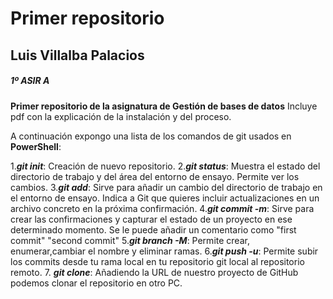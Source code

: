 # Primer repositorio
## Luis Villalba Palacios
##### 1º ASIR A

**Primer repositorio de la asignatura de Gestión de bases de datos**
Incluye pdf con la explicación de la instalación y del proceso.

A continuación expongo una lista de los comandos de git usados en **PowerShell**:

1.***git init***: Creación de nuevo repositorio.
2.***git status***: Muestra el estado del directorio de trabajo y del área del entorno de ensayo. Permite ver los cambios.
3.***git add***: Sirve para añadir un cambio del directorio de trabajo en el entorno de ensayo. Indica a Git que quieres incluir actualizaciones en un archivo concreto en la próxima confirmación.
4.***git commit -m***: Sirve para crear las confirmaciones y capturar el estado de un proyecto en ese determinado momento. Se le puede añadir un comentario como "first commit" "second commit"
5.***git branch -M***: Permite crear, enumerar,cambiar el nombre y eliminar ramas.
6.***git push -u***: Permite subir los commits desde tu rama local en tu repositorio git local al repositorio remoto.
7. ***git clone***: Añadiendo la URL de nuestro proyecto de GitHub podemos clonar el repositorio en otro PC.

